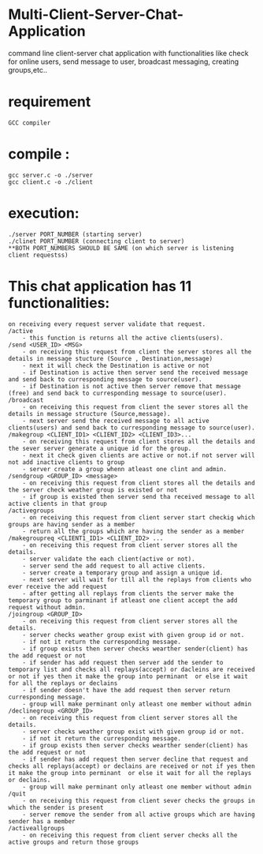 # Multi-Client-Server-Chat-Application
command line client-server chat application with functionalities like check for online users, send message to user, broadcast messaging, creating groups,etc..


# requirement
	GCC compiler
# compile : 
	gcc server.c -o ./server
	gcc client.c -o ./client
# execution:	
	./server PORT_NUMBER (starting server)
	./clinet PORT_NUMBER (connecting client to server)
	**BOTH PORT_NUMBERS SHOULD BE SAME (on which server is listening client requestss)
# This chat application has 11 functionalities:
	on receiving every request server validate that request.
	/active
		- this function is returns all the active clients(users).
	/send <USER_ID> <MSG>
		- on receiving this request from client the server stores all the details in message stucture (Source , Destination,message)
		- next it will check the Destination is active or not 
		- if Destination is active then server send the received message and send back to curresponding message to source(user).
		- if Destination is not active then server remove that message (free) and send back to curresponding message to source(user).
	/broadcast
		- on receiving this request from client the sever stores all the details in message structure (Source,message).
		- next server send the received message to all active clients(users) and send back to curresponding message to source(user).
	/makegroup <CLIENT_ID1> <CLIENT_ID2> <CLIENT_ID3>...
		- on receiving this request from client stores all the details and the sever server generate a unique id for the group.
		- next it check given clients are active or not.if not server will not add inactive clients to group
		- server create a group whenn atleast one clint and admin.
	/sendgroup <GROUP_ID> <message>
		- on receiving this request from client stores all the details and the server check weather group is existed or not
		- if group is existed then server send tha received message to all active clients in that group
	/activegroups
		- on receiving this request from client server start checkig which groups are having sender as a member
		- return all the groups which are having the sender as a member
	/makegroupreq <CLIENT1_ID1> <CLIENT_ID2> ...
		- on receiving this request from client server stores all the details.
		- server validate the each client(active or not).
		- server send the add request to all active clients.
		- server create a temporary group and assign a unique id.
		- next server will wait for till all the replays from clients who ever receive the add request
		- after getting all replays from clients the server make the temporary group to parminant if atleast one client accept the add request without admin.
	/joingroup <GROUP_ID>
		- on receiving this request from client server stores all the details.
		- server checks weather group exist with given group id or not.
		- if not it return the curresponding message.
		- if group exists then server checks wearther sender(client) has the add request or not
		- if sender has add request then server add the sender to temporary list and checks all replays(accept) or dacleins are received or not if yes then it make the group into perminant  or else it wait for all the replays or declains
		- if sender doesn't have the add request then server return curresponding message.
		- group will make perminant only atleast one member without admin
	/declinegroup <GROUP_ID>
		- on receiving this request from client server stores all the details.
		- server checks weather group exist with given group id or not.
		- if not it return the curresponding message.
		- if group exists then server checks wearther sender(client) has the add request or not
		- if sender has add request then server decline that request and checks all replays(accept) or declains are received or not if yes then it make the group into perminant  or else it wait for all the replays or declains.
		- group will make perminant only atleast one member without admin
	/quit 
	 	- on receiving this request from client sever checks the groups in which the sender is present
	 	- server remove the sender from all active groups which are having sender has a member
	/activeallgroups
		- on receiving this request from client server checks all the active groups and return those groups
  
